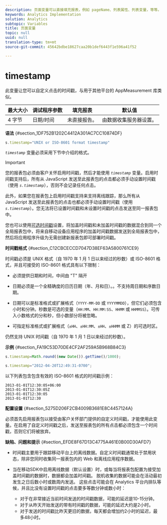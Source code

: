 ```yaml
---
description: 页面变量可以直接填充报表，例如 pageName、列表属性、列表变量，等等。
keywords: Analytics Implementation
solution: Analytics
subtopic: Variables
title: 页面变量
topic: null
uuid: null
translation-type: tm+mt
source-git-commit: 45642bdbe18627caa20b1def6443f1e596a41f52

---
```



# timestamp

此变量让您可以自定义点击的时间戳，与用于其他平台的 AppMeasurement 库类似。

<!-- 

timestamp.xml

 -->

| 最大大小 | 调试程序参数 | 填充报表 | 默认值 |
|---|---|---|---|
| 4 字节 | 日期/时间 | 未直接报告。 | 由数据收集服务器设置。 |

**语法** {#section_1DF752B1202C4412A301AC7CC10874DF}

```js
s.timestamp="UNIX or ISO-8601 format timestamp"
```

*`timestamp`* 变量必须采用下节中介绍的格式。

>[!IMPORTANT]
>
>您的报表包必须由客户关怀启用时间戳，然后才能使用 *`timestamp`* 变量。启用时间戳支持后，所有从 JavaScript 发送至此报表包的点击都必须手动设置时间戳（使用 *`s.timestamp`*），否则不会记录任何点击。
>
>此外，如果您在报表包上启用时间戳支持来支持离线跟踪，那么所有从 JavaScript 发送至此报表包的点击也都必须手动设置时间戳（使用 *`s.timestamp`*）。您无法将已设置时间戳和未设置时间戳的点击发送至同一报表包中。
>
>您也可以使用[可选时间戳](/help/implement/js-implementation/timestamps-overview.md)设置，将加盖时间戳和未加盖时间戳的数据混合到同一个全局报表包中，将来自移动设备应用程序的加盖时间戳数据发送到全局报表包中，然后将应用程序升级为无需创建新报表包即可部署时间戳。

**时间戳格式** {#section_C12CBCECCD7047D38EF63A5800761CE9}

时间戳必须是 UNIX 格式（自 1970 年 1 月 1 日以来经过的秒数）或 ISO-8601 格式，并且可接受的 ISO-8601 格式具有以下限制：

* 必须提供日期和时间，中间由 "T" 隔开
* 日期必须是一个全精确度的日历日期（年、月和日）。。不支持周日期和序数日期。
* 日期可以是标准格式或扩展格式（`YYYY-MM-DD` 或 `YYYYMMDD`），但它们必须包含小时和分钟。秒数是可选的变量（`HH:MM`、`HH:MM:SS`、`HHMM` 或 `HHMMSS`）。可传入小数格式的分和秒，但小数部分将被忽略。

* 可指定标准格式或扩展格式（`±HH`、`±HH:MM`、`±HH`、`±HHMM` 或 Z）的可选时区。

仍然支持 UNIX 时间戳（自 1970 年 1 月 1 日以来经过的秒数）。

**示例** {#section_FA19C53D70DE4CF2AF259A5B968B84C3}

```js
s.timestamp=Math.round((new Date()).getTime()/1000);
```

```js
s.timestamp="2012-04-20T12:49:31-0700";
```

以下列表包含包含有效的 ISO-8601 格式的时间戳示例：

```
2013-01-01T12:30:05+06:00 
2013-01-01T12:30:05Z 
2013-01-01T12:30:05 
2013-01-01T12:30
```

**配置设置** {#section_5275D206F2CB4009B3681E8C4457124A}

必须首先启用报表包以接受由客户关怀部门提供的自定义时间戳，才能使用此变量。在启用了自定义时间戳之后，发送至报表包的所有点击都必须包含一个时间戳，否则它们将被放弃。

**缺陷、问题和提示** {#section_EFDE8F67D13C4775A461E0B00D30AFD7}

* 时间戳主要用于跟踪移动平台上的离线数据。自定义时间戳通常处于禁用状态，除非您同时收集同一报表包内的 Web 和离线应用程序数据。
* 当在移动SDK中启用离线数据（默认设置）时，或每当将报表包配置为接受加盖时间戳的数据时，数据都会加盖时间戳。 脱机收集的数据可能会在活动最初发生之日后数小时或数周内发送。 这些点击可能会在 Analytics 平台内排队等候，并且比没有设置时间戳的点击要多等数分钟或数小时：

   * 对于在非常接近当前时间发送的时间戳数据，可能的延迟是10-15分钟。
   * 对于从昨天开始发送的带有时间戳的数据，可能的延迟大约是2小时。
   * 对于发送的时间戳比昨天更旧的数据，每天都会增加约2小时的延迟，最多48小时。

